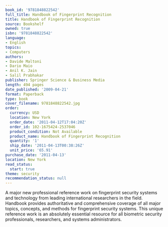 ```yaml
---
book_id: '9781848822542'
full_title: Handbook of Fingerprint Recognition
title: Handbook of Fingerprint Recognition
source: Bookshelf
owned: true
isbn: '9781848822542'
language:
- English
topics:
- Computers
authors:
- Davide Maltoni
- Dario Maio
- Anil K. Jain
- Salil Prabhakar
publisher: Springer Science & Business Media
length: 494 pages
date_published: '2009-04-21'
format: Paperback
type: book
cover_filename: 9781848822542.jpg
order:
  currency: USD
  location: New York
  order_date: '2011-04-12T17:04:20Z'
  order_id: 102-1675424-2537046
  product_condition: Not Available
  product_name: Handbook of Fingerprint Recognition
  quantity: '1'
  ship_date: '2011-04-13T00:38:26Z'
  unit_price: '65.91'
purchase_date: '2011-04-13'
location: New York
read_status:
  start: true
theme: security
recommendation_status: null
---
```

A major new professional reference work on fingerprint security systems and technology from leading international researchers in the field. Handbook provides authoritative and comprehensive coverage of all major topics, concepts, and methods for fingerprint security systems. This unique reference work is an absolutely essential resource for all biometric security professionals, researchers, and systems administrators.
